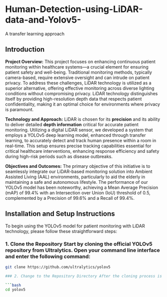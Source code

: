 # Human-Detection-using-LiDAR-data-and-Yolov5-
A transfer learning approach

## Introduction

**Project Overview:**
This project focuses on enhancing continuous patient monitoring within healthcare systems—a crucial element for ensuring patient safety and well-being. Traditional monitoring methods, typically camera-based, require extensive oversight and can intrude on patient privacy. To address these challenges, LiDAR technology is utilized as a superior alternative, offering effective monitoring across diverse lighting conditions without compromising privacy. LiDAR technology distinguishes itself by providing high-resolution depth data that respects patient confidentiality, making it an optimal choice for environments where privacy is paramount.

**Technology and Approach:**
LiDAR is chosen for its **precision** and its ability to deliver detailed **depth information** critical for accurate patient monitoring. Utilizing a digital LiDAR sensor, we developed a system that employs a YOLOv5 deep learning model, enhanced through transfer learning, to accurately detect and track human presence within a room in real-time. This setup ensures precise tracking capabilities essential for critical healthcare interventions, enhancing response efficiency and safety during high-risk periods such as disease outbreaks.

**Objectives and Outcomes:**
The primary objective of this initiative is to seamlessly integrate our LiDAR-based monitoring solution into Ambient Assisted Living (AAL) environments, particularly to aid the elderly in maintaining a safe and autonomous lifestyle. The performance of our YOLOv5 model has been noteworthy, achieving a Mean Average Precision (mAP) of 99.4% with an Intersection over Union (IoU) threshold of 0.5, complemented by a Precision of 99.6% and a Recall of 99.4%.

## Installation and Setup Instructions

To begin using the YOLOv5 model for patient monitoring with LiDAR technology, please follow these straightforward steps:

### 1. Clone the Repository Start by cloning the official YOLOv5 repository from Ultralytics. Open your command line interface and enter the following command:
```bash
git clone https://github.com/ultralytics/yolov5

### 2. Change to the Repository Directory After the cloning process is complete, navigate into the 'yolov5' directory to make sure all further commands are executed from the correct location:

```bash
cd yolov5
